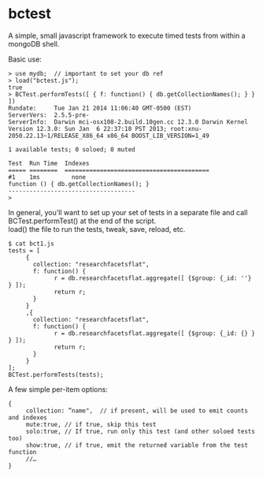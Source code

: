 bctest
======

A simple, small javascript framework to execute timed tests 
from within a mongoDB shell.

Basic use:

```
> use mydb;  // important to set your db ref
> load("bctest.js");
true
> BCTest.performTests([ { f: function() { db.getCollectionNames(); } } ])
Rundate:     Tue Jan 21 2014 11:06:40 GMT-0500 (EST)
ServerVers:  2.5.5-pre-
ServerInfo:  Darwin mci-osx108-2.build.10gen.cc 12.3.0 Darwin Kernel Version 12.3.0: Sun Jan  6 22:37:10 PST 2013; root:xnu-2050.22.13~1/RELEASE_X86_64 x86_64 BOOST_LIB_VERSION=1_49

1 available tests; 0 soloed; 0 muted

Test  Run Time  Indexes
===== ========  =========================================
#1    1ms         none
function () { db.getCollectionNames(); }
------------------------------------
>
```

In general, you'll want to set up your set of tests in a separate 
file and call BCTest.performTest() at the end of the script.  
load() the file to run the tests, tweak, save, reload, etc.

```
$ cat bct1.js
tests = [
     {
       collection: "researchfacetsflat",
       f: function() {
             r = db.researchfacetsflat.aggregate([ {$group: {_id: ''} } ]);
             return r;
       }
     }
     ,{
       collection: "researchfacetsflat",
       f: function() {
             r = db.researchfacetsflat.aggregate([ {$group: {_id: {} } } ]);
             return r;
       }
     }
];
BCTest.performTests(tests);
```

A few simple per-item options:
```
{
     collection: ”name",  // if present, will be used to emit counts and indexes
     mute:true, // if true, skip this test
     solo:true, // If true, run only this test (and other soloed tests too)
     show:true, // if true, emit the returned variable from the test function
     //…
}
```
